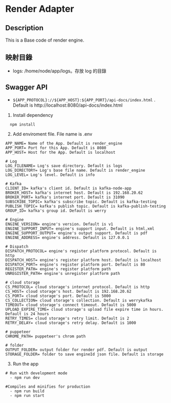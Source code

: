 # Render Adapter

## Description

This is a Base code of render engine.

## 映射目錄

- logs: /home/node/app/logs。存放 log 的目錄

## Swagger API

- `${APP_PROTOCOL}://${APP_HOST}:${APP_PORT}/api-docs/index.html` . Default is http://localhost:8080/api-docs/index.html

1. Install dependency

```
  npm install
```

2. Add enviroment file. File name is .env

```
APP_NAME= Name of the App. Default is render_engine
APP_PORT= Port for this App. Default is 8080
APP_HOST= Host for the App. Default is localhost

# Log
LOG_FILENAME= Log's save directory. Default is logs
LOG_DIRECTORY= Log's base file name. Default is render_engine
LOG_LEVEL= Log's level. Default is info

# Kafka
CLIENT_ID= kafka's client id. Default is kafka-node-app
BROKER_HOST= kafka's internet host. Default is 192.168.20.62
BROKER_PORT= kafka's internet port. Default is 31090
SUBSCRIBE_TOPIC= kafka's subscribe topic. Default is kafka-testing
PUBLISH_TOPIC= kafka's publish topic. Default is kafka-publish-testing
GROUP_ID= kafka's group id. Default is werry

# Engine
ENGINE_VERSION= engine's version. Default is v1
ENGINE_SUPPORT_INPUT= engine's support input. Default is html,xml
ENGINE_SUPPORT_OUTPUT= engine's output support. Default is pdf
ENGINE_ADDRESS= engine's address. Default is 127.0.0.1

# Dispatch
DISPATCH_PROTOCOL= engine's register platform protocol. Default is http
DISPATCH_HOST= engine's register platform host. Default is localhost
DISPATCH_PORT= engine's register platform port. Default is 80
REGISTER_PATH= engine's register platform path
UNREGISTER_PATH= engine's unregister platform path

# cloud storage
CS_PROTOCOL= cloud storage's internet protocol. Default is http
CS_HOST= cloud storage's host. Default is 192.168.20.62
CS_PORT= cloud storage's port. Default is 5000
CS_COLLECTION= cloud storage's collection. Default is werrykafka
TIMEOUT= cloud storage's connect timeout. Default is 5000
UPLOAD_EXPIRE_TIME= cloud storage's upload file expire time in hours. Default is 24 hours
RETRY_TIMES= cloud storage's retry limit. Default is 2
RETRY_DELAY= cloud storage's retry delay. Default is 1000

# puppeteer
CHROME_PATH= puppeteer's chrom path

# folder
OUTPUT_FOLDER= output folder for render pdf. Default is output
STORAGE_FOLDER= folder to save engineId json file. Default is storage

```

3. Run the app

```
# Run with development mode
  - npm run dev

#Compiles and minifies for production
  - npm run build
  - npm run start
```
